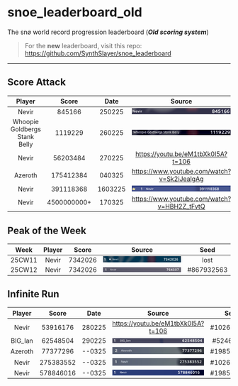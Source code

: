 # snoe_leaderboard_old
The snø world record progression leaderboard (***Old scoring system***) 

> For the **new** leaderboard, visit this repo: https://github.com/SynthSlayer/snoe_leaderboard

---

## Score Attack

|            Player             |    Score    |  Date   |                   Source                    |    Seed     |
| :---------------------------: | :---------: | :-----: | :-----------------------------------------: | :---------: |
|             Nevir             |   845166    | 250225  |            ![S_250225_Nev](source/S_250225_Nev.png)            | #4102658922 |
| Whoopie Goldbergs Stank Belly |   1119229   | 260225  |            ![S_260225_Who](source/S_260225_Who.png)          |    lost     |
|             Nevir             |  56203484   | 270225  |     https://youtu.be/eM1tbXk0l5A?t=106      | #1026293249 |
|            Azeroth            |  175412384  | 040325  | https://www.youtube.com/watch?v=Sk2iJealgAg | #1026293249 |
|             Nevir             |  391118368  | 1603225 |            ![S_160325_Nev](source/S_160325_Nev.png)          | #1985553109 |
|             Nevir             | 4500000000+ | 170325  | https://www.youtube.com/watch?v=HBH2Z_tFvtQ |    lost     |

## Peak of the Week


| Week   | Player | Score   | Source                               | Seed       |
| :------: | :------: | :-------: | :------------------------------------: | :----------: |
| 25CW11 | Nevir  | 7342026 | ![CW11_25_Nev](source/CW11_25_Nev.png) | lost       |
| 25CW12  | Nevir  | 7342026 | ![CW12_25_Nev](source/CW12_25_Nev.png) | #867932563 |


## Infinite Run

| Player  |    Score     |  Date  |               Source               |    Seed     |
| :-----: | :----------: | :----: | :--------------------------------: | :---------: |
|  Nevir  | 53916176<br> | 280225 | https://youtu.be/eM1tbXk0l5A?t=106 | #1026293249 |
| BIG_Ian |   62548504   | 290225 |       ![I_290225_BIG](source/I_290225_BIG.png)        | #524665535  |
| Azeroth |   77377296   | --0325 |        ![I_0325_Aze](source/I_0325_Aze.png)         | #1985553109 |
|  Nevir  |  275383552   | --0325 |        ![I_0325_Nev](source/I_0325_Nev.png)         | #1026293249 |
| Nevir | 578846016 | --0325 | ![I_200325_Nev](source/I_200325_Nev.png) | #1985553109 | 
